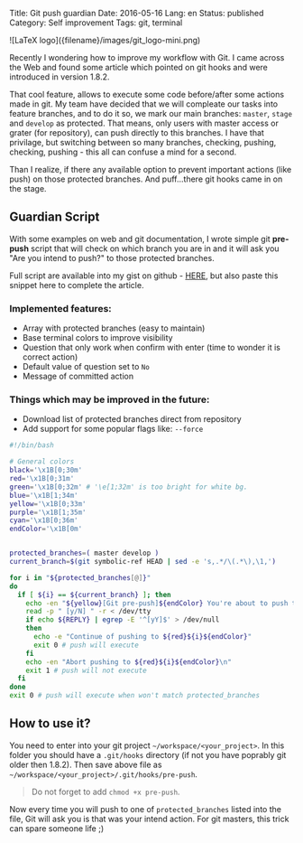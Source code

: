 Title:      Git push guardian
Date:       2016-05-16
Lang:       en
Status:     published
Category:   Self improvement
Tags:       git, terminal
<!-- Summary: -->


<div class="intro-article-image-md" markdown="1">
  ![LaTeX logo]({filename}/images/git_logo-mini.png)
</div>

Recently I wondering how to improve my workflow with Git. I came across the Web
and found some article which pointed on git hooks and were introduced in
version 1.8.2.

That cool feature, allows to execute some code before/after some actions made in
git. My team have decided that we will compleate our tasks into feature branches,
and to do it so, we mark our main branches: `master`, `stage` and `develop` as
protected. That means, only users with master access or grater (for repository),
can push directly to this branches. I have that privilage, but switching between
so many branches, checking, pushing, checking, pushing - this all can confuse a
mind for a second.

Than I realize, if there any available option to prevent important actions (like
push) on those protected branches. And puff...there git hooks came in on the
stage.

## Guardian Script
With some examples on web and git documentation, I wrote simple git **pre-push**
script that will check on which branch you are in and it will ask you "Are you
intend to push?" to those protected branches.

Full script are available into my gist on github - [HERE][gist-pre-push], but
also paste this snippet here to complete the article.

### Implemented features:
- Array with protected branches (easy to maintain)
- Base terminal colors to improve visibility
- Question that only work when confirm with enter (time to wonder it is correct action)
- Default value of question set to `No`
- Message of committed action

### Things which may be improved in the future:
- Download list of protected branches direct from repository
- Add support for some popular flags like: `--force`

```bash
#!/bin/bash

# General colors
black='\x1B[0;30m'
red='\x1B[0;31m'
green='\x1B[0;32m' # '\e[1;32m' is too bright for white bg.
blue='\x1B[1;34m'
yellow='\x1B[0;33m'
purple='\x1B[1;35m'
cyan='\x1B[0;36m'
endColor='\x1B[0m'


protected_branches=( master develop )
current_branch=$(git symbolic-ref HEAD | sed -e 's,.*/\(.*\),\1,')

for i in "${protected_branches[@]}"
do
  if [ ${i} == ${current_branch} ]; then
    echo -en "${yellow}[Git pre-push]${endColor} You're about to push to ${red}${i}${endColor}, is that what you intended?"
    read -p " [y/N] " -r < /dev/tty
    if echo ${REPLY} | egrep -E '^[yY]$' > /dev/null
    then
      echo -e "Continue of pushing to ${red}${i}${endColor}"
      exit 0 # push will execute
    fi
    echo -en "Abort pushing to ${red}${i}${endColor}\n"
    exit 1 # push will not execute
  fi
done
exit 0 # push will execute when won't match protected_branches
```

## How to use it?
You need to enter into your git project `~/workspace/<your_project>`. In this
folder you should have a `.git/hooks` directory (if not you have poprably git
older then 1.8.2). Then save above file as
`~/workspace/<your_project>/.git/hooks/pre-push`.

> Do not forget to add `chmod +x pre-push`.

Now every time you will push to one of `protected_branches` listed into the
file, Git will ask you is that was your intend action. For git masters, this
trick can spare someone life ;)


  [1]: http://technology.blurtit.com/114838/what-is-a-basic-difference-between-a-notepad-and-microsoft-word
  [gist-pre-push]: https://gist.github.com/egel/2058f19cf78df84ade741b7a77a38006
